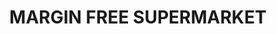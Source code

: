 ---
title: "MARGIN FREE SUPERMARKET"
url: /vadapuram-po-mampad-malappuram/margin-free-supermarket/
shop: Supermarkt
---